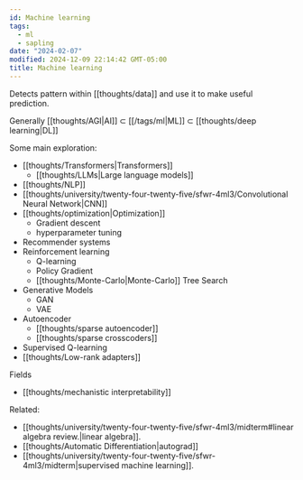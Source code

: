 ```yaml
---
id: Machine learning
tags:
  - ml
  - sapling
date: "2024-02-07"
modified: 2024-12-09 22:14:42 GMT-05:00
title: Machine learning
---
```


Detects pattern within [[thoughts/data]] and use it to make useful prediction.

Generally [[thoughts/AGI|AI]] $\subset$ [[/tags/ml|ML]] $\subset$ [[thoughts/deep learning|DL]]

Some main exploration:

- [[thoughts/Transformers|Transformers]]
  - [[thoughts/LLMs|Large language models]]
- [[thoughts/NLP]]
- [[thoughts/university/twenty-four-twenty-five/sfwr-4ml3/Convolutional Neural Network|CNN]]
- [[thoughts/optimization|Optimization]]
  - Gradient descent
  - hyperparameter tuning
- Recommender systems
- Reinforcement learning
  - Q-learning
  - Policy Gradient
  - [[thoughts/Monte-Carlo|Monte-Carlo]] Tree Search
- Generative Models
  - GAN
  - VAE
- Autoencoder
  - [[thoughts/sparse autoencoder]]
  - [[thoughts/sparse crosscoders]]
- Supervised Q-learning
- [[thoughts/Low-rank adapters]]

Fields

- [[thoughts/mechanistic interpretability]]

Related:

- [[thoughts/university/twenty-four-twenty-five/sfwr-4ml3/midterm#linear algebra review.|linear algebra]].
- [[thoughts/Automatic Differentiation|autograd]]
- [[thoughts/university/twenty-four-twenty-five/sfwr-4ml3/midterm|supervised machine learning]].
